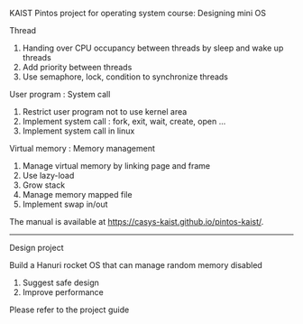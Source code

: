KAIST Pintos project for operating system course: Designing mini OS

Thread
1. Handing over CPU occupancy between threads by sleep and wake up threads
2. Add priority between threads
3. Use semaphore, lock, condition to synchronize threads

User program : System call
1. Restrict user program not to use kernel area
2. Implement system call : fork, exit, wait, create, open ...
3. Implement system call in linux

Virtual memory : Memory management
1. Manage virtual memory by linking page and frame
2. Use lazy-load
3. Grow stack
4. Manage memory mapped file
5. Implement swap in/out

The manual is available at https://casys-kaist.github.io/pintos-kaist/.


_____________________________________________________________________________

Design project

Build a Hanuri rocket OS that can manage random memory disabled
1. Suggest safe design
2. Improve performance

Please refer to the project guide
